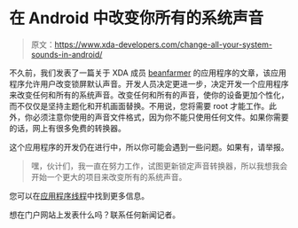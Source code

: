 # 在 Android 中改变你所有的系统声音

> 原文：<https://www.xda-developers.com/change-all-your-system-sounds-in-android/>

不久前，我们发表了一篇关于 XDA 成员 [beanfarmer](http://forum.xda-developers.com/member.php?u=1931122) 的应用程序的文章，该应用程序允许用户改变锁屏默认声音。开发人员决定更进一步，决定开发一个应用程序来改变任何和所有的系统声音。改变任何和所有的声音，使你的设备更加个性化，而不仅仅是坚持主题化和开机画面替换。不用说，您将需要 root 才能工作。此外，你必须注意你使用的声音文件格式，因为你不能只使用任何文件。如果你需要的话，网上有很多免费的转换器。

这个应用程序的开发仍在进行中，所以你可能会遇到一些问题。如果有，请举报。

> 嘿，伙计们，我一直在努力工作，试图更新锁定声音转换器，所以我想我会开始一个更大的项目来改变所有的系统声音。

您可以在[应用程序线程](http://forum.xda-developers.com/showthread.php?t=1125083)中找到更多信息。

想在门户网站上发表什么吗？联系任何新闻记者。